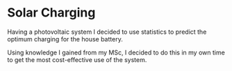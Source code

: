 # Solar Charging #
Having a photovoltaic system I decided to use statistics to predict the optimum charging for the house battery. 

Using knowledge I gained from my MSc, I decided to do this in my own time to get the most cost-effective use of the system.


